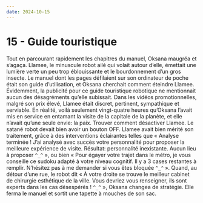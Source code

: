 ```yaml
---
date: 2024-10-15
---
```

# 15 - Guide touristique

Tout en parcourant rapidement les chapitres du manuel, Oksana maugréa et s’agaça.
Llamee, le minuscule robot ailé qui volait autour d’elle, émettait une lumière verte un
peu trop éblouissante et le bourdonnement d’un gros insecte. Le manuel dont les pages
défilaient sur son ordinateur de poche était son guide d’utilisation, et Oksana
cherchait comment éteindre Llamee. Évidemment, la publicité pour ce guide touristique
robotique ne mentionnait aucun des désagréments qu’elle subissait. Dans les vidéos
promotionnelles, malgré son prix élevé, Llamee était discret, pertinent, sympathique et
serviable. En réalité, voilà seulement vingt-quatre heures qu’Oksana l’avait mis en
service en entamant la visite de la capitale de la planète, et elle n’avait qu’une seule
envie: la paix. Trouver comment désactiver Llamee. Le satané robot devait bien avoir un
bouton OFF. Llamee avait bien mérité son traitement, grâce à des interventions
éclairantes telles que « Analyse terminée ! J’ai analysé avec succès votre personnalité
pour proposer la meilleure expérience de visite. Résultat: personnalité inexistante.
Aucun lieu à proposer `^_^` », ou bien « Pour égayer votre trajet dans le métro, je vous
conseille ce sudoku adapté à votre niveau cognitif. Il y a 3 cases restantes à remplir.
N’hésitez pas à me demander si vous êtes bloquée `^_^` ». Quand, au détour d’une rue, le
robot dit « À votre droite se trouve le meilleur cabinet de chirurgie esthétique de la
ville. Vous devriez vous renseigner, ils sont experts dans les cas désespérés ! `^_^` »,
Oksana changea de stratégie. Elle ferma le manuel et sortit une tapette à mouches de son
sac.
